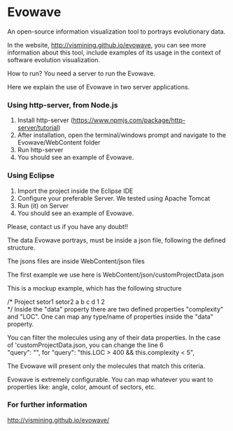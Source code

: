 Evowave
=======

An open-source information visualization tool to portrays evolutionary data.

In the website, http://vismining.github.io/evowave, you can see more information about this tool, 
include examples of its usage in the context of software evolution visualization. 

How to run?
You need a server to run the Evowave.

Here we explain the use of Evowave in two server applications.

### Using http-server, from Node.js
1. Install http-server (https://www.npmjs.com/package/http-server/tutorial)
2. After installation, open the terminal/windows prompt and navigate to the Evowave/WebContent folder
3. Run http-server
4. You should see an example of Evowave.

### Using Eclipse
1. Import the project inside the Eclipse IDE
2. Configure your preferable Server. We tested using Apache Tomcat
3. Run (it) on Server 
4. You should see an example of Evowave. 

Please, contact us if you have any doubt!!

The data Evowave portrays, must be inside a json file, following the defined structure.

The jsons files are inside WebContent/json files

The first example we use here is WebContent/json/customProjectData.json

This is a mockup example, which has the following structure 

/*
    Project
    	setor1
    	setor2
    		a
    		b
    		c
    		d
    			1
    			2   	
*/
Inside the "data" property there are two defined properties "complexity" and "LOC". 
One can map any type/name of properties inside the "data" property.
    
You can filter the molecules using any of their data properties. In the case of 'customProjectData.json, 
you can change the line 6  
	"query": "", 
for 
	"query": "this.LOC > 400 && this.complexity < 5",

The Evowave will present only the molecules that match this criteria.

Evowave is extremely configurable. You can map whatever you want to properties like:
angle, color, amount of sectors, etc.

### For further information 
http://vismining.github.io/evowave/
